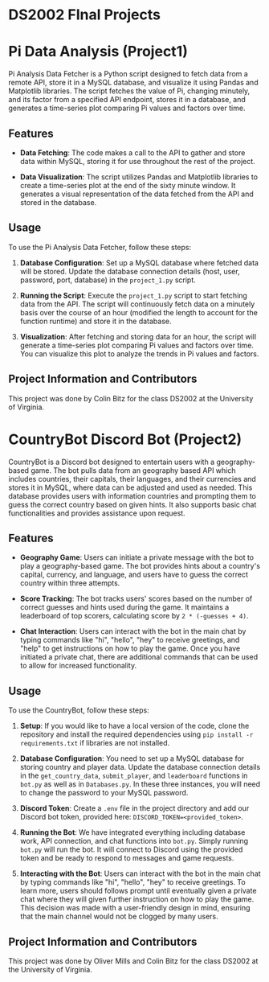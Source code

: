 # DS2002 FInal Projects



# Pi Data Analysis (Project1)

Pi Analysis Data Fetcher is a Python script designed to fetch data from a remote API, store it in a MySQL database, and visualize it using Pandas and Matplotlib libraries. The script fetches the value of Pi, changing minutely, and its factor from a specified API endpoint, stores it in a database, and generates a time-series plot comparing Pi values and factors over time.

## Features

- **Data Fetching**: The code makes a call to the API to gather and store data within MySQL, storing it for use throughout the rest of the project. 

- **Data Visualization**: The script utilizes Pandas and Matplotlib libraries to create a time-series plot at the end of the sixty minute window. It generates a visual representation of the data fetched from the API and stored in the database.

## Usage

To use the Pi Analysis Data Fetcher, follow these steps:

1. **Database Configuration**: Set up a MySQL database where fetched data will be stored. Update the database connection details (host, user, password, port, database) in the `project_1.py` script.

2. **Running the Script**: Execute the `project_1.py` script to start fetching data from the API. The script will continuously fetch data on a minutely basis over the course of an hour (modified the length to account for the function runtime) and store it in the database.

3. **Visualization**: After fetching and storing data for an hour, the script will generate a time-series plot comparing Pi values and factors over time. You can visualize this plot to analyze the trends in Pi values and factors.

## Project Information and Contributors

This project was done by Colin Bitz for the class DS2002 at the University of Virginia. 



# CountryBot Discord Bot (Project2)

CountryBot is a Discord bot designed to entertain users with a geography-based game. The bot pulls data from an geography based API which includes countries, their capitals, their languages, and their currencies and stores it in MySQL, where data can be adjusted and used as needed. This database provides users with information countries and prompting them to guess the correct country based on given hints. It also supports basic chat functionalities and provides assistance upon request.

## Features

- **Geography Game**: Users can initiate a private message with the bot to play a geography-based game. The bot provides hints about a country's capital, currency, and language, and users have to guess the correct country within three attempts.

- **Score Tracking**: The bot tracks users' scores based on the number of correct guesses and hints used during the game. It maintains a leaderboard of top scorers, calculating score by `2 * (-guesses + 4)`. 

- **Chat Interaction**: Users can interact with the bot in the main chat by typing commands like "hi", "hello", "hey" to receive greetings, and "help" to get instructions on how to play the game. Once you have initiated a private chat, there are additional commands that can be used to allow for increased functionality. 

## Usage

To use the CountryBot, follow these steps:

1. **Setup**: If you would like to have a local version of the code, clone the repository and install the required dependencies using `pip install -r requirements.txt` if libraries are not installed.

2. **Database Configuration**: You need to set up a MySQL database for storing country and player data. Update the database connection details in the `get_country_data`, `submit_player`, and `leaderboard` functions in `bot.py` as well as in `Databases.py`. In these three instances, you will need to change the password to your MySQL password. 

3. **Discord Token**: Create a `.env` file in the project directory and add our Discord bot token, provided here: `DISCORD_TOKEN=<provided_token>`.

4. **Running the Bot**: We have integrated everything including database work, API connection, and chat functions into `bot.py`. Simply running `bot.py` will run the bot. It will connect to Discord using the provided token and be ready to respond to messages and game requests.

5. **Interacting with the Bot**: Users can interact with the bot in the main chat by typing commands like "hi", "hello", "hey" to receive greetings. To learn more, users should follows prompt until eventually given a private chat where they will given further instruction on how to play the game. This decision was made with a user-friendly design in mind, ensuring that the main channel would not be clogged by many users.

## Project Information and Contributors

This project was done by Oliver Mills and Colin Bitz for the class DS2002 at the University of Virginia. 

